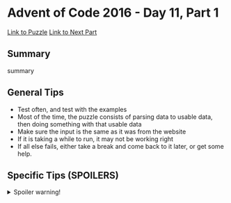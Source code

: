 # Advent of Code 2016 - Day 11, Part 1

[Link to Puzzle](https://adventofcode.com/2016/day/11)
[Link to Next Part](https://github.com/CodingAP/unofficial-aoc-syllabus/blob/main/years/2016/day11/part2.md)

## Summary
summary

## General Tips
- Test often, and test with the examples
- Most of the time, the puzzle consists of parsing data to usable data, then doing something with that usable data
- Make sure the input is the same as it was from the website
- If it is taking a while to run, it may not be working right
- If all else fails, either take a break and come back to it later, or get some help.

## Specific Tips (SPOILERS)
<details> <summary>Spoiler warning!</summary>

specific tips

</details>